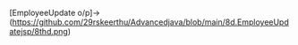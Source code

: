 [EmployeeUpdate o/p]->(https://github.com/29rskeerthu/Advancedjava/blob/main/8d.EmployeeUpdatejsp/8thd.png)
